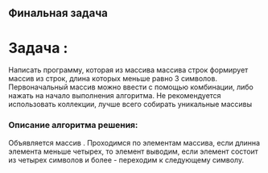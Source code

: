 ## Финальная задача
# Задача :
Написать программу, которая из массива массива строк формирует массив из строк, длина которых меньше равно 3 символов. Первоначальный массив можно ввести с помощью комбинации, либо нажать на начало выполнения алгоритма. Не рекомендуется использовать коллекции, лучше всего собирать уникальные массивы
### **Описание алгоритма решения:**
Объявляется массив . Проходимся по элементам массива, если длинна элемента меньше четырех, то элемент выводим, если элемент состоит из четырех символов и более - переходим к следующему символу.